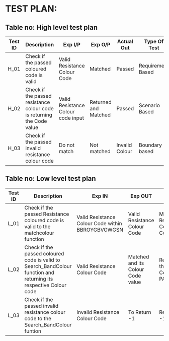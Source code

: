 # TEST PLAN:

## Table no: High level test plan

| **Test ID** | **Description**                                              | **Exp I/P** | **Exp O/P** | **Actual Out** |**Type Of Test**  |    
|-------------|--------------------------------------------------------------|------------|-------------|----------------|------------------|
|  H_01    | Check if the passed coloured code is valid|Valid Resistance Colour Code|Matched |Passed |Requirement Based|
|  H_02       |Check if the passed resistance colour code is returning the Code value|Valid Resistance Colour code input|Returned and Matched|Passed|Scenario Based|
|  H_03       |Check if the passed invalid resistance colour code|Do not match|Not matched|Invalid Colour|Boundary based    |

## Table no: Low level test plan

| **Test ID** | **Description**                                              | **Exp IN** | **Exp OUT** | **Actual Out** |**Type Of Test**  |    
|-------------|--------------------------------------------------------------|------------|-------------|----------------|------------------|
|  L_01       |Check if the passed Resistance coloured code is valid to the matchcolour function|Valid Resistance Colour Code within BBROYGBVGWGSN|  Valid Resistance Colour Code|Matched Resistance Colour Code|Returned the Colour Code PASSED|Requirement based |
|  L_02       |Check if the passed coloured code is valid to Search_BandColour function and returning its respective Colour code| Valid Resistance Colour Code|Matched and its Colour Code value|Returned the Colour Code PASSED|Scenario based    |
|  L_03       |Check if the passed invalid resistance colour code to the Search_BandColour funtion|Invalid Resistance Colour Code|To Return -1|Returned -1|Boundary based    |
